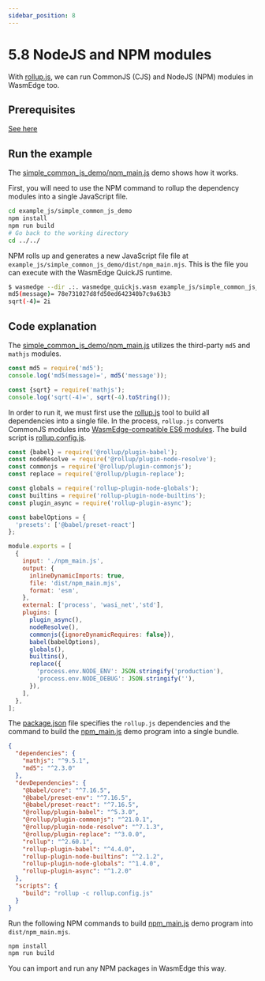 ```yaml
---
sidebar_position: 8
---
```


# 5.8 NodeJS and NPM modules

With [rollup.js](https://rollupjs.org/guide/en/), we can run CommonJS (CJS) and NodeJS (NPM) modules in WasmEdge too.

## Prerequisites

[See here](./hello_world#prerequisites)

## Run the example

The [simple_common_js_demo/npm_main.js](https://github.com/second-state/wasmedge-quickjs/blob/main/example_js/simple_common_js_demo/npm_main.js) demo shows how it works. 

First, you will need to use the NPM command to rollup the dependency modules into a single JavaScript file.

```bash
cd example_js/simple_common_js_demo
npm install
npm run build
# Go back to the working directory
cd ../../
```

NPM rolls up and generates a new JavaScript file file at `example_js/simple_common_js_demo/dist/npm_main.mjs`. This is the file you can execute with the WasmEdge QuickJS runtime.

```bash
$ wasmedge --dir .:. wasmedge_quickjs.wasm example_js/simple_common_js_demo/dist/npm_main.mjs
md5(message)= 78e731027d8fd50ed642340b7c9a63b3
sqrt(-4)= 2i
```

## Code explanation
The [simple_common_js_demo/npm_main.js](https://github.com/second-state/wasmedge-quickjs/blob/main/example_js/simple_common_js_demo/npm_main.js) utilizes the third-party `md5` and `mathjs` modules.

```javascript
const md5 = require('md5');
console.log('md5(message)=', md5('message'));

const {sqrt} = require('mathjs');
console.log('sqrt(-4)=', sqrt(-4).toString());
```

In order to run it, we must first use the [rollup.js](https://rollupjs.org/guide/en/) tool to build all dependencies into a single file. In the process, `rollup.js` converts CommonJS modules into [WasmEdge-compatible ES6 modules](es6). The build script is [rollup.config.js](https://github.com/second-state/wasmedge-quickjs/blob/main/example_js/simple_common_js_demo/rollup.config.js).

```javascript
const {babel} = require('@rollup/plugin-babel');
const nodeResolve = require('@rollup/plugin-node-resolve');
const commonjs = require('@rollup/plugin-commonjs');
const replace = require('@rollup/plugin-replace');

const globals = require('rollup-plugin-node-globals');
const builtins = require('rollup-plugin-node-builtins');
const plugin_async = require('rollup-plugin-async');

const babelOptions = {
  'presets': ['@babel/preset-react']
};

module.exports = [
  {
    input: './npm_main.js',
    output: {
      inlineDynamicImports: true,
      file: 'dist/npm_main.mjs',
      format: 'esm',
    },
    external: ['process', 'wasi_net','std'],
    plugins: [
      plugin_async(),
      nodeResolve(),
      commonjs({ignoreDynamicRequires: false}),
      babel(babelOptions),
      globals(),
      builtins(),
      replace({
        'process.env.NODE_ENV': JSON.stringify('production'),
        'process.env.NODE_DEBUG': JSON.stringify(''),
      }),
    ],
  },
];
```

The [package.json](https://github.com/second-state/wasmedge-quickjs/blob/main/example_js/simple_common_js_demo/package.json) file specifies the `rollup.js` dependencies and the command to build the [npm_main.js](https://github.com/second-state/wasmedge-quickjs/blob/main/example_js/simple_common_js_demo/npm_main.js) demo program into a single bundle.

```json
{
  "dependencies": {
    "mathjs": "^9.5.1",
    "md5": "^2.3.0"
  },
  "devDependencies": {
    "@babel/core": "^7.16.5",
    "@babel/preset-env": "^7.16.5",
    "@babel/preset-react": "^7.16.5",
    "@rollup/plugin-babel": "^5.3.0",
    "@rollup/plugin-commonjs": "^21.0.1",
    "@rollup/plugin-node-resolve": "^7.1.3",
    "@rollup/plugin-replace": "^3.0.0",
    "rollup": "^2.60.1",
    "rollup-plugin-babel": "^4.4.0",
    "rollup-plugin-node-builtins": "^2.1.2",
    "rollup-plugin-node-globals": "^1.4.0",
    "rollup-plugin-async": "^1.2.0"
  },
  "scripts": {
    "build": "rollup -c rollup.config.js"
  }
}
```

Run the following NPM commands to build [npm_main.js](https://github.com/second-state/wasmedge-quickjs/blob/main/example_js/simple_common_js_demo/npm_main.js) demo program into `dist/npm_main.mjs`.

```bash
npm install
npm run build
```

You can import and run any NPM packages in WasmEdge this way.
